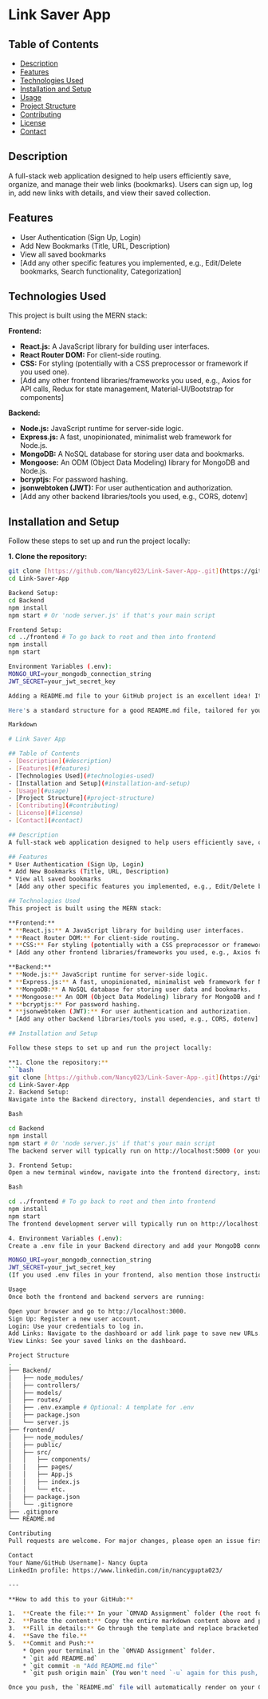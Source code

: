 # Link Saver App

## Table of Contents
- [Description](#description)
- [Features](#features)
- [Technologies Used](#technologies-used)
- [Installation and Setup](#installation-and-setup)
- [Usage](#usage)
- [Project Structure](#project-structure)
- [Contributing](#contributing)
- [License](#license)
- [Contact](#contact)

## Description
A full-stack web application designed to help users efficiently save, organize, and manage their web links (bookmarks). Users can sign up, log in, add new links with details, and view their saved collection.

## Features
* User Authentication (Sign Up, Login)
* Add New Bookmarks (Title, URL, Description)
* View all saved bookmarks
* [Add any other specific features you implemented, e.g., Edit/Delete bookmarks, Search functionality, Categorization]

## Technologies Used
This project is built using the MERN stack:

**Frontend:**
* **React.js:** A JavaScript library for building user interfaces.
* **React Router DOM:** For client-side routing.
* **CSS:** For styling (potentially with a CSS preprocessor or framework if you used one).
* [Add any other frontend libraries/frameworks you used, e.g., Axios for API calls, Redux for state management, Material-UI/Bootstrap for components]

**Backend:**
* **Node.js:** JavaScript runtime for server-side logic.
* **Express.js:** A fast, unopinionated, minimalist web framework for Node.js.
* **MongoDB:** A NoSQL database for storing user data and bookmarks.
* **Mongoose:** An ODM (Object Data Modeling) library for MongoDB and Node.js.
* **bcryptjs:** For password hashing.
* **jsonwebtoken (JWT):** For user authentication and authorization.
* [Add any other backend libraries/tools you used, e.g., CORS, dotenv]

## Installation and Setup

Follow these steps to set up and run the project locally:

**1. Clone the repository:**
```bash
git clone [https://github.com/Nancy023/Link-Saver-App-.git](https://github.com/Nancy023/Link-Saver-App-.git)
cd Link-Saver-App

Backend Setup:
cd Backend
npm install
npm start # Or 'node server.js' if that's your main script

Frontend Setup:
cd ../frontend # To go back to root and then into frontend
npm install
npm start

Environment Variables (.env):
MONGO_URI=your_mongodb_connection_string
JWT_SECRET=your_jwt_secret_key

Adding a README.md file to your GitHub project is an excellent idea! It's the first thing people see when they visit your repository and acts as a quick guide to your project.

Here's a standard structure for a good README.md file, tailored for your "Link Saver App" (a full-stack project). You can copy this, paste it into a file named README.md in the root of your OMVAD Assignment folder, and fill in the details.

Markdown

# Link Saver App

## Table of Contents
- [Description](#description)
- [Features](#features)
- [Technologies Used](#technologies-used)
- [Installation and Setup](#installation-and-setup)
- [Usage](#usage)
- [Project Structure](#project-structure)
- [Contributing](#contributing)
- [License](#license)
- [Contact](#contact)

## Description
A full-stack web application designed to help users efficiently save, organize, and manage their web links (bookmarks). Users can sign up, log in, add new links with details, and view their saved collection.

## Features
* User Authentication (Sign Up, Login)
* Add New Bookmarks (Title, URL, Description)
* View all saved bookmarks
* [Add any other specific features you implemented, e.g., Edit/Delete bookmarks, Search functionality, Categorization]

## Technologies Used
This project is built using the MERN stack:

**Frontend:**
* **React.js:** A JavaScript library for building user interfaces.
* **React Router DOM:** For client-side routing.
* **CSS:** For styling (potentially with a CSS preprocessor or framework if you used one).
* [Add any other frontend libraries/frameworks you used, e.g., Axios for API calls, Redux for state management, Material-UI/Bootstrap for components]

**Backend:**
* **Node.js:** JavaScript runtime for server-side logic.
* **Express.js:** A fast, unopinionated, minimalist web framework for Node.js.
* **MongoDB:** A NoSQL database for storing user data and bookmarks.
* **Mongoose:** An ODM (Object Data Modeling) library for MongoDB and Node.js.
* **bcryptjs:** For password hashing.
* **jsonwebtoken (JWT):** For user authentication and authorization.
* [Add any other backend libraries/tools you used, e.g., CORS, dotenv]

## Installation and Setup

Follow these steps to set up and run the project locally:

**1. Clone the repository:**
```bash
git clone [https://github.com/Nancy023/Link-Saver-App-.git](https://github.com/Nancy023/Link-Saver-App-.git)
cd Link-Saver-App
2. Backend Setup:
Navigate into the Backend directory, install dependencies, and start the server.

Bash

cd Backend
npm install
npm start # Or 'node server.js' if that's your main script
The backend server will typically run on http://localhost:5000 (or your configured port).

3. Frontend Setup:
Open a new terminal window, navigate into the frontend directory, install dependencies, and start the client.

Bash

cd ../frontend # To go back to root and then into frontend
npm install
npm start
The frontend development server will typically run on http://localhost:3000.

4. Environment Variables (.env):
Create a .env file in your Backend directory and add your MongoDB connection URI and JWT secret:

MONGO_URI=your_mongodb_connection_string
JWT_SECRET=your_jwt_secret_key
(If you used .env files in your frontend, also mention those instructions here.)

Usage
Once both the frontend and backend servers are running:

Open your browser and go to http://localhost:3000.
Sign Up: Register a new user account.
Login: Use your credentials to log in.
Add Links: Navigate to the dashboard or add link page to save new URLs.
View Links: See your saved links on the dashboard.

Project Structure
.
├── Backend/
│   ├── node_modules/
│   ├── controllers/
│   ├── models/
│   ├── routes/
│   ├── .env.example # Optional: A template for .env
│   ├── package.json
│   └── server.js
├── frontend/
│   ├── node_modules/
│   ├── public/
│   ├── src/
│   │   ├── components/
│   │   ├── pages/
│   │   ├── App.js
│   │   ├── index.js
│   │   └── etc.
│   ├── package.json
│   └── .gitignore
├── .gitignore
└── README.md

Contributing
Pull requests are welcome. For major changes, please open an issue first to discuss what you would like to change.

Contact
Your Name/GitHub Username]- Nancy Gupta
LinkedIn profile: https://www.linkedin.com/in/nancygupta023/

---

**How to add this to your GitHub:**

1.  **Create the file:** In your `OMVAD Assignment` folder (the root folder of your Git repository), create a new file named `README.md`.
2.  **Paste the content:** Copy the entire markdown content above and paste it into your `README.md` file.
3.  **Fill in details:** Go through the template and replace bracketed `[placeholders]` with your specific information.
4.  **Save the file.**
5.  **Commit and Push:**
    * Open your terminal in the `OMVAD Assignment` folder.
    * `git add README.md`
    * `git commit -m "Add README.md file"`
    * `git push origin main` (You won't need `-u` again for this push, and it might ask for your PAT again if it's been a while).

Once you push, the `README.md` file will automatically render on your GitHub repository's main page!

